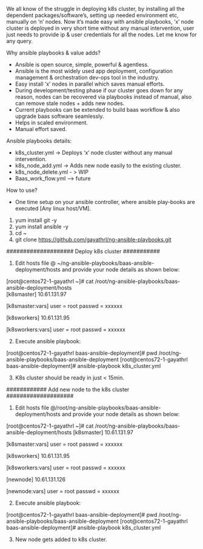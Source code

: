 
We all know of the struggle in deploying k8s cluster, by installing all the dependent packages/software’s, setting up needed environment etc, manually on ‘n’ nodes.
Now it’s made easy  with ansible playbooks, ‘x’ node cluster is deployed in very short time without any manual intervention, user just needs to provide ip & user credentials for all the nodes.
Let me know for any query.
 
Why ansible playbooks & value adds?
-	Ansible is open source, simple, powerful & agentless.
-	Ansible is the most widely used app deployment,  configuration management & orchestration dev-ops tool  in the industry.
-	Easy install  ‘x’ nodes in parallel  which saves manual efforts.
-	During development/testing phase if our cluster goes down for any reason, nodes  can be recovered via playbooks instead of manual, also can remove stale nodes + adds new nodes. 
-	Current playbooks can be extended to build baas workflow & also upgrade baas software seamlessly.
-	Helps in scaled environment.
-	Manual effort saved.

Ansible playbooks details:
-	k8s_cluster.yml   ->  Deploys  ‘x’ node cluster without any manual intervention.
-	k8s_node_add.yml -> Adds new node easily to the existing cluster.
-	k8s_node_delete.yml  - > WIP
-	Baas_work_flow.yml –>  future

How to use?
-	One time setup on your ansible controller, where ansible play-books are executed [Any linux host/VM].
1.	yum install git -y
2.	yum install ansible -y
3.	cd ~
4.	git clone https://github.com/gayathrl/ng-ansible-playbooks.git

####################  Deploy k8s cluster ###########
1.	Edit hosts file @ ~/ng-ansible-playbooks/baas-ansible-deployment/hosts  and provide your node details as shown below:

[root@centos72-1-gayathrl ~]# cat /root/ng-ansible-playbooks/baas-ansible-deployment/hosts  
[k8smaster]
10.61.131.97

[k8smaster:vars]
user = root
passwd = xxxxxx

[k8sworkers]
10.61.131.95

[k8sworkers:vars]
user = root
passwd = xxxxxx

2.	Execute ansible playbook:

[root@centos72-1-gayathrl baas-ansible-deployment]# pwd
/root/ng-ansible-playbooks/baas-ansible-deployment
[root@centos72-1-gayathrl baas-ansible-deployment]# ansible-playbook k8s_cluster.yml

3.	K8s cluster should be ready in just < 15min.


############ Add new node to the k8s cluster ####################
1.	Edit hosts file @/root/ng-ansible-playbooks/baas-ansible-deployment/hosts  and provide your node details as shown below:

[root@centos72-1-gayathrl ~]# cat /root/ng-ansible-playbooks/baas-ansible-deployment/hosts
[k8smaster]
10.61.131.97

[k8smaster:vars]
user = root
passwd = xxxxxx

[k8sworkers]
10.61.131.95

[k8sworkers:vars]
user = root
passwd = xxxxxx

[newnode]
10.61.131.126

[newnode:vars]
user = root
passwd = xxxxxx

2.	Execute ansible playbook:

[root@centos72-1-gayathrl baas-ansible-deployment]# pwd
/root/ng-ansible-playbooks/baas-ansible-deployment
[root@centos72-1-gayathrl baas-ansible-deployment]# ansible-playbook k8s_cluster.yml

3.	New node gets added to k8s cluster.



